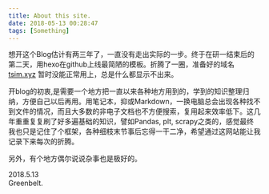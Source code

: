 ```yaml
---
title: About this site.
date: 2018-05-13 00:28:47
tags: [Something]
---
```

想开这个Blog估计有两三年了，一直没有走出实际的一步。终于在研一结束后的第二天，用hexo在github上线最简陋的模板。折腾了一圈，准备好的域名 [tsim.xyz](http://tsim.xyz) 暂时没能正常用上，总是什么都显示不出来。  

开blog的初衷,是需要一个地方把一直以来各种地方用到的，学到的知识整理归纳，方便自己以后再用。用笔记本，抑或Markdown，一换电脑总会出现各种找不到文件的情况，而且大多数的非电子文档也不方便搜索，复用起来效率低下。这几年重重复复刷了好多遍基础的知识，譬如Pandas, plt, scrapy之类的，感觉最终我也只是记住了个框架，各种细枝末节事后忘得一干二净，希望通过这网站能让我记录下来每次的折腾。

另外，有个地方偶尔说说杂事也是极好的。

2018.5.13  
Greenbelt.